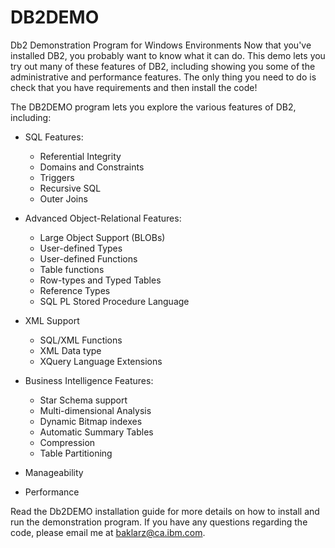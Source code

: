 # DB2DEMO
Db2 Demonstration Program for Windows Environments
Now that you've installed DB2, you probably want to know what it can do. This demo lets you try out many of these features of DB2, including showing you some of the administrative and performance features. The only thing you need to do is check that you have requirements and then install the code! 

The DB2DEMO program lets you explore the various features of DB2, including: 

- SQL Features: 

  - Referential Integrity
  - Domains and Constraints
  - Triggers
  - Recursive SQL
  - Outer Joins
	
- Advanced Object-Relational Features: 

  - Large Object Support (BLOBs) 
  - User-defined Types 
  - User-defined Functions 
  - Table functions 
  - Row-types and Typed Tables 
  - Reference Types 
  - SQL PL Stored Procedure Language 

- XML Support

  - SQL/XML Functions
  - XML Data type
  - XQuery Language Extensions

- Business Intelligence Features:

  - Star Schema support 
  - Multi-dimensional Analysis 
  - Dynamic Bitmap indexes 
  - Automatic Summary Tables 
  - Compression
  - Table Partitioning

- Manageability 

- Performance 

Read the Db2DEMO installation guide for more details on how to install and run the demonstration program. If you have any questions regarding the code, please email me at baklarz@ca.ibm.com.
  

